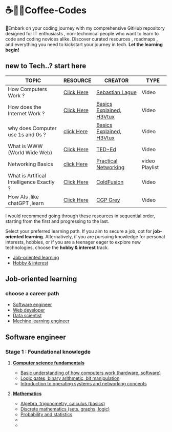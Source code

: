# ☕👨‍💻Coffee-Codes
🚀Embark on your coding journey with my comprehensive GitHub repository designed for IT enthusiasts , non-technincal people who want to learn to code and coding novices alike. Discover curated resources , roadmaps , and everything you need to kickstart your journey in tech. **Let the learning begin!**

## new to Tech..? start here

| TOPIC     |  RESOURCE  | CREATOR | TYPE |
|-----------|------------|---------|------|
| How Computers Work ? | [Click Here](https://youtu.be/QZwneRb-zqA?si=tVpZYgFpPDYPlgCy) | [Sebastian Lague](https://youtube.com/@SebastianLague?si=LHkDUS6USlIpoGEQ) | Video |
| How does the Internet Work ? | [Click Here](https://youtu.be/82m2du-zgmY?si=AuBNuUN-CH_j8-tB) | [Basics Explained, H3Vtux](https://youtube.com/@H3Vtux?si=0GtmwHxus9HPP6PL) | Video |
|why does Computer use 1s and 0s ? | [click Here](https://youtu.be/Xpk67YzOn5w?si=OIUUGDs5Btu373AO) | [Basics Explained, H3Vtux](https://youtube.com/@H3Vtux?si=0GtmwHxus9HPP6PL) | Video |
| What is WWW  (World Wide Web) | [Click Here](https://youtu.be/J8hzJxb0rpc?si=8ML2V9nFpqH1xLCu) | [TED-Ed](https://youtube.com/@TEDEd?si=iTMW0-53-osg-umY) | Video |
| Networking Basics  | [click Here](https://youtube.com/playlist?list=PLIFyRwBY_4bRLmKfP1KnZA6rZbRHtxmXi&si=2f_I8l5XynPtJv2k) | [Practical Networking](https://youtube.com/@PracticalNetworking?si=XScBSUzowS0BHGMs) | video Playlist |
| What is Artifical Intelligence Exactly ? | [Click Here](https://youtu.be/kWmX3pd1f10?si=W5U4lYQfkHlsanWw) | [ColdFusion](https://youtube.com/@ColdFusion?si=GPIv76bOenmc8aPs) | Video |
| How AIs ,like chatGPT ,learn | [Click Here](https://youtu.be/R9OHn5ZF4Uo?si=81eiMZ8Gi5Z_BtCW) | [CGP Grey](https://youtube.com/@CGPGrey?si=rXy0drNGM2xLcIFl) | Video |

I would recommend going through these resources in sequential order, starting from the first and progressing to the last.

Select your preferred learning path. If you aim to secure a job, opt for **job-oriented learning**. Alternatively, if you are pursuing knowledge for personal interests, hobbies, or if you are a teenager eager to explore new technologies, choose the **hobby & interest** track.

- [Job-oriented learning](https://github.com/Adithyan-cb/Coffee-Codes#Job-oriented-learning)
- [Hobby & interest](https://github.com/Adithyan-cb/Coffee-Codes#)

<!-- JOB-ORIENTED LEARNING -->
## Job-oriented learning
### choose a career path
- [Software engineer](https://github.com/Adithyan-cb/Coffee-Codes#)
- [Web developer](https://github.com/Adithyan-cb/Coffee-Codes#)
- [Data scientist](https://github.com/Adithyan-cb/Coffee-Codes#)
- [Mechine learning engineer](https://github.com/Adithyan-cb/Coffee-Codes#)
## Software engineer

### Stage 1 : Foundational knowlegde
1. [**Computer science fundamentals**](https://github.com/Adithyan-cb/Coffee-Codes#)
    - [Basic understanding of how computers work (hardware, software)](https://github.com/Adithyan-cb/Coffee-Codes#)
    - [Logic gates, binary arithmetic, bit manipulation](https://github.com/Adithyan-cb/Coffee-Codes#)
    - [Introduction to operating systems and networking concepts](https://github.com/Adithyan-cb/Coffee-Codes#)

2. [**Mathematics**](https://github.com/Adithyan-cb/Coffee-Codes#)
    - [Algebra, trigonometry, calculus (basics)](https://github.com/Adithyan-cb/Coffee-Codes#)
    - [Discrete mathematics (sets, graphs, logic)](https://github.com/Adithyan-cb/Coffee-Codes#)
    - [Probability and statistics](https://github.com/Adithyan-cb/Coffee-Codes#)
    - [](https://github.com/Adithyan-cb/Coffee-Codes#)
    - [](https://github.com/Adithyan-cb/Coffee-Codes#)
